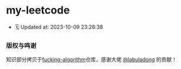 # my-leetcode

- 🗓 Updated at: 2023-10-09 23:28:38


### 版权与鸣谢

知识部分拷贝于[fucking-algorithm](https://github.com/labuladong/fucking-algorithm.git)仓库，感谢大佬 [@labuladong](https://github.com/labuladong) 的贡献！